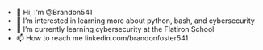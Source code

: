 - 👋 Hi, I’m @Brandon541
- 👀 I’m interested in learning more about python, bash, and cybersecurity
- 🌱 I’m currently learning cybersecurity at the Flatiron School
- 📫 How to reach me linkedin.com/brandonfoster541

<!---
Brandon541/Brandon541 is a ✨ special ✨ repository because its `README.md` (this file) appears on your GitHub profile.
You can click the Preview link to take a look at your changes.
--->
